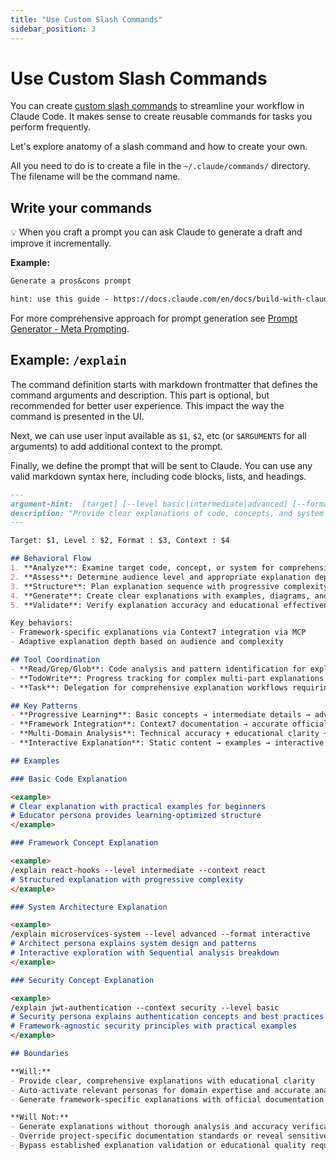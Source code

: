 ```yaml
---
title: "Use Custom Slash Commands"
sidebar_position: 3
---
```


# Use Custom Slash Commands

You can create [custom slash commands](https://docs.claude.com/en/docs/claude-code/slash-commands) to streamline your workflow in Claude Code. It makes sense to create reusable commands for tasks you perform frequently.

Let's explore anatomy of a slash command and how to create your own.

All you need to do is to create a file in the `~/.claude/commands/` directory. The filename will be the command name.

## Write your commands

💡 When you craft a prompt you can ask Claude to generate a draft and improve it incrementally.

**Example:**

```txt
Generate a pros&cons prompt

hint: use this guide - https://docs.claude.com/en/docs/build-with-claude/prompt-engineering/claude-4-best-practices
```

For more comprehensive approach for prompt generation see [Prompt Generator - Meta Prompting](/component-reference/commands/prompt-generator).


## Example: `/explain`


The command definition starts with markdown frontmatter that defines the command arguments and description. This part is optional, but recommended for better user experience. This impact the way the command is presented in the UI.

Next, we can use user input available as `$1`, `$2`, etc (or `$ARGUMENTS` for all arguments) to add additional context to the prompt.

Finally, we define the prompt that will be sent to Claude. You can use any valid markdown syntax here, including code blocks, lists, and headings.

```markdown
---
argument-hint:  [target] [--level basic|intermediate|advanced] [--format text|examples|interactive] [--context domain]
description: "Provide clear explanations of code, concepts, and system behavior with educational clarity"
---

Target: $1, Level : $2, Format : $3, Context : $4

## Behavioral Flow
1. **Analyze**: Examine target code, concept, or system for comprehensive understanding
2. **Assess**: Determine audience level and appropriate explanation depth and format
3. **Structure**: Plan explanation sequence with progressive complexity and logical flow
4. **Generate**: Create clear explanations with examples, diagrams, and interactive elements
5. **Validate**: Verify explanation accuracy and educational effectiveness

Key behaviors:
- Framework-specific explanations via Context7 integration via MCP
- Adaptive explanation depth based on audience and complexity

## Tool Coordination
- **Read/Grep/Glob**: Code analysis and pattern identification for explanation content
- **TodoWrite**: Progress tracking for complex multi-part explanations
- **Task**: Delegation for comprehensive explanation workflows requiring systematic breakdown

## Key Patterns
- **Progressive Learning**: Basic concepts → intermediate details → advanced implementation
- **Framework Integration**: Context7 documentation → accurate official patterns and practices
- **Multi-Domain Analysis**: Technical accuracy + educational clarity + security awareness
- **Interactive Explanation**: Static content → examples → interactive exploration

## Examples

### Basic Code Explanation

<example>
# Clear explanation with practical examples for beginners
# Educator persona provides learning-optimized structure
</example>

### Framework Concept Explanation

<example>
/explain react-hooks --level intermediate --context react
# Structured explanation with progressive complexity
</example>

### System Architecture Explanation

<example>
/explain microservices-system --level advanced --format interactive
# Architect persona explains system design and patterns
# Interactive exploration with Sequential analysis breakdown
</example>

### Security Concept Explanation

<example>
/explain jwt-authentication --context security --level basic
# Security persona explains authentication concepts and best practices
# Framework-agnostic security principles with practical examples
</example>

## Boundaries

**Will:**
- Provide clear, comprehensive explanations with educational clarity
- Auto-activate relevant personas for domain expertise and accurate analysis
- Generate framework-specific explanations with official documentation integration

**Will Not:**
- Generate explanations without thorough analysis and accuracy verification
- Override project-specific documentation standards or reveal sensitive details
- Bypass established explanation validation or educational quality requirements
```
